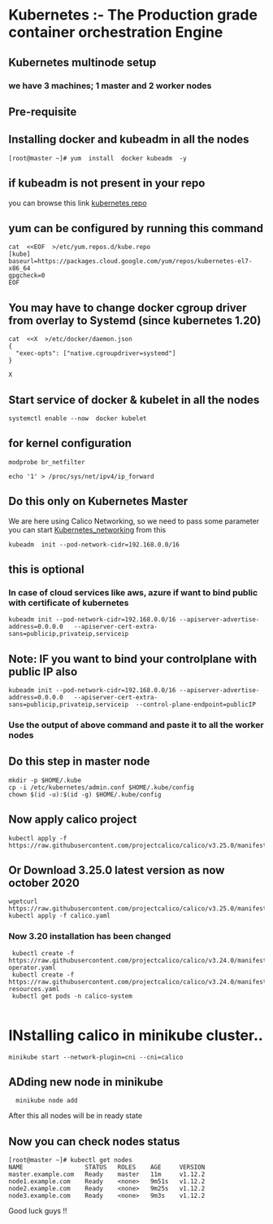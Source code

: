 # Kubernetes :- The Production grade container orchestration  Engine 
## Kubernetes multinode setup 
###  we have 3 machines; 1 master and 2 worker nodes
## Pre-requisite 


 ## Installing  docker and kubeadm in all the nodes 
 ```
 [root@master ~]# yum  install  docker kubeadm  -y
 ```
 ## if kubeadm is not present in your repo 
 you can browse this link [kubernetes repo](https://kubernetes.io/docs/setup/production-environment/tools/kubeadm/install-kubeadm/)  <br/>
 
## yum can be configured by running this command 
```
cat  <<EOF  >/etc/yum.repos.d/kube.repo
[kube]
baseurl=https://packages.cloud.google.com/yum/repos/kubernetes-el7-x86_64
gpgcheck=0
EOF
```

## You may have to change docker cgroup driver from overlay to Systemd  (since kubernetes 1.20)
 
```
cat  <<X  >/etc/docker/daemon.json
{
  "exec-opts": ["native.cgroupdriver=systemd"]
}

X
``` 
 
## Start service of docker & kubelet in all the nodes 
 ```
 systemctl enable --now  docker kubelet
 ```
## for kernel configuration
```
modprobe br_netfilter
```
```
echo '1' > /proc/sys/net/ipv4/ip_forward
```
 ## Do this only on Kubernetes Master 
 We are here using Calico Networking, so we need to pass some parameter 
 you can start [Kubernetes_networking](https://kubernetes.io/docs/setup/production-environment/tools/kubeadm/create-cluster-kubeadm/) from this  <br/>
 
```
kubeadm  init --pod-network-cidr=192.168.0.0/16
```
## this is optional 
### In case of cloud services like aws, azure if want to bind public with certificate of kubernetes 
```
kubeadm init --pod-network-cidr=192.168.0.0/16 --apiserver-advertise-address=0.0.0.0   --apiserver-cert-extra-sans=publicip,privateip,serviceip
```

## Note: IF you want to bind your controlplane with public IP also 

```
kubeadm init --pod-network-cidr=192.168.0.0/16 --apiserver-advertise-address=0.0.0.0   --apiserver-cert-extra-sans=publicip,privateip,serviceip  --control-plane-endpoint=publicIP
```

### Use the output of above command and paste it to all the worker nodes

## Do this step in master node 
```
mkdir -p $HOME/.kube
cp -i /etc/kubernetes/admin.conf $HOME/.kube/config
chown $(id -u):$(id -g) $HOME/.kube/config
```

##  Now apply calico project 
```
kubectl apply -f https://raw.githubusercontent.com/projectcalico/calico/v3.25.0/manifests/calico.yaml
```
## Or Download 3.25.0 latest version as now october 2020 

```
wgetcurl https://raw.githubusercontent.com/projectcalico/calico/v3.25.0/manifests/calico.yaml 
kubectl apply -f calico.yaml

```

### Now 3.20 installation has been changed

```
 kubectl create -f https://raw.githubusercontent.com/projectcalico/calico/v3.24.0/manifests/tigera-operator.yaml
 kubectl create -f https://raw.githubusercontent.com/projectcalico/calico/v3.24.0/manifests/custom-resources.yaml
 kubectl get pods -n calico-system
 
```

# INstalling calico in minikube cluster..

```
minikube start --network-plugin=cni --cni=calico

```

## ADding new node in minikube 

```
  minikube node add
```

After this all nodes will be in ready state

## Now you can check nodes status
```
[root@master ~]# kubectl get nodes
NAME                 STATUS   ROLES    AGE     VERSION
master.example.com   Ready    master   11m     v1.12.2
node1.example.com    Ready    <none>   9m51s   v1.12.2
node2.example.com    Ready    <none>   9m25s   v1.12.2
node3.example.com    Ready    <none>   9m3s    v1.12.2
```

Good luck guys !!
